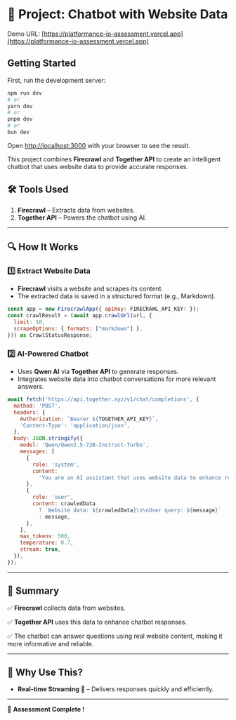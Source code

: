 # 🚀 Project: Chatbot with Website Data

Demo URL: [https://platformance-io-assessment.vercel.app](https://platformance-io-assessment.vercel.app)

## Getting Started

First, run the development server:

```bash
npm run dev
# or
yarn dev
# or
pnpm dev
# or
bun dev
```

Open [http://localhost:3000](http://localhost:3000) with your browser to see the result.

This project combines **Firecrawl** and **Together API** to create an intelligent chatbot that uses website data to provide accurate responses.

## 🛠️ Tools Used

1. **Firecrawl** – Extracts data from websites.
2. **Together API** – Powers the chatbot using AI.

---

## 🔍 How It Works

### 1️⃣ Extract Website Data

- **Firecrawl** visits a website and scrapes its content.
- The extracted data is saved in a structured format (e.g., Markdown).

```javascript
const app = new FirecrawlApp({ apiKey: FIRECRAWL_API_KEY! });
const crawlResult = (await app.crawlUrl(url, {
  limit: 10,
  scrapeOptions: { formats: ["markdown"] },
})) as CrawlStatusResponse;
```

### 2️⃣ AI-Powered Chatbot

- Uses **Qwen AI** via **Together API** to generate responses.
- Integrates website data into chatbot conversations for more relevant answers.

```javascript
await fetch('https://api.together.xyz/v1/chat/completions', {
  method: 'POST',
  headers: {
    Authorization: `Bearer ${TOGETHER_API_KEY}`,
    'Content-Type': 'application/json',
  },
  body: JSON.stringify({
    model: 'Qwen/Qwen2.5-72B-Instruct-Turbo',
    messages: [
      {
        role: 'system',
        content:
          'You are an AI assistant that uses website data to enhance responses.',
      },
      {
        role: 'user',
        content: crawledData
          ? `Website data: ${crawledData}\n\nUser query: ${message}`
          : message,
      },
    ],
    max_tokens: 500,
    temperature: 0.7,
    stream: true,
  }),
});
```

---

## 📌 Summary

✅ **Firecrawl** collects data from websites.

✅ **Together API** uses this data to enhance chatbot responses.

✅ The chatbot can answer questions using real website content, making it more informative and reliable.

---

## 📢 Why Use This?

- **Real-time Streaming** 🚀 – Delivers responses quickly and efficiently.

---

🚀 **Assessment Complete !**
